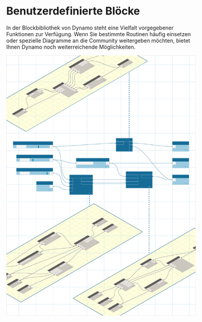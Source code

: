 

# Benutzerdefinierte Blöcke

In der Blockbibliothek von Dynamo steht eine Vielfalt vorgegebener Funktionen zur Verfügung. Wenn Sie bestimmte Routinen häufig einsetzen oder spezielle Diagramme an die Community weitergeben möchten, bietet Ihnen Dynamo noch weiterreichende Möglichkeiten.

![IMAGE](images/9/customNodes_cover01.png)

